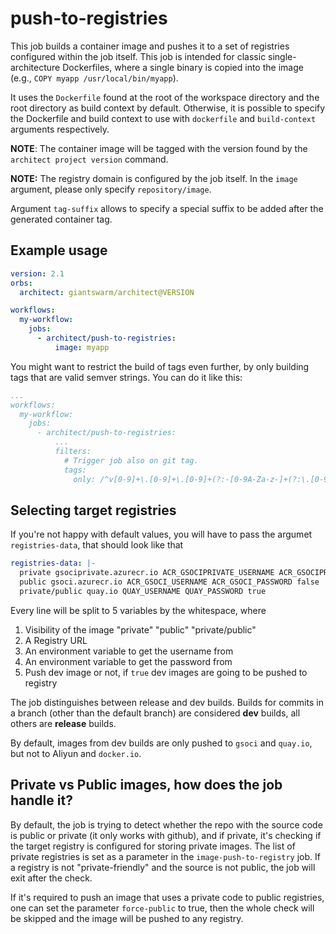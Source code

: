 # push-to-registries

This job builds a container image and pushes it to a set of registries configured within the job itself.
This job is intended for classic single-architecture Dockerfiles, where a single binary is copied into the image (e.g., `COPY myapp /usr/local/bin/myapp`).

It uses the `Dockerfile` found at the root of the workspace directory and the root directory as
build context by default.
Otherwise, it is possible to specify the Dockerfile and build context to use with `dockerfile` and `build-context` arguments respectively.

**NOTE**: The container image will be tagged with the version found by the `architect project version` command.

**NOTE:** The registry domain is configured by the job itself. In the `image` argument, please only specify `repository/image`.

Argument `tag-suffix` allows to specify a special suffix to be added after the generated container tag.

## Example usage

```yaml
version: 2.1
orbs:
  architect: giantswarm/architect@VERSION

workflows:
  my-workflow:
    jobs:
      - architect/push-to-registries:
          image: myapp
```

You might want to restrict the build of tags even further, by only building tags that are valid semver strings.
You can do it like this:

```yaml
...
workflows:
  my-workflow:
    jobs:
      - architect/push-to-registries:
          ...
          filters:
            # Trigger job also on git tag.
            tags:
              only: /^v[0-9]+\.[0-9]+\.[0-9]+(?:-[0-9A-Za-z-]+(?:\.[0-9A-Za-z-]+)*)?(?:\+[0-9A-Za-z-]+)?$/
```

## Selecting target registries

If you're not happy with default values, you will have to pass the argumet `registries-data`, that should look like that
```yaml
registries-data: |-
  private gsociprivate.azurecr.io ACR_GSOCIPRIVATE_USERNAME ACR_GSOCIPRIVATE_PASSWORD false
  public gsoci.azurecr.io ACR_GSOCI_USERNAME ACR_GSOCI_PASSWORD false
  private/public quay.io QUAY_USERNAME QUAY_PASSWORD true
```

Every line will be split to 5 variables by the whitespace, where

1. Visibility of the image "private" "public" "private/public"
2. A Registry URL
3. An environment variable to get the username from
4. An environment variable to get the password from
5. Push dev image or not, if `true` dev images are going to be pushed to registry

The job distinguishes between release and dev builds. Builds for commits in a branch (other than the default branch) are considered **dev** builds, all others are **release** builds.

By default, images from dev builds are only pushed to `gsoci` and `quay.io`, but not to Aliyun and `docker.io`.

## Private vs Public images, how does the job handle it?

By default, the job is trying to detect whether the repo with the source code is public or private (it only works with github), and if private, it's checking if the target registry is configured for storing private images.
The list of private registries is set as a parameter in the `image-push-to-registry` job. If a registry is not "private-friendly" and the source is not public, the job will exit after the check.

If it's required to push an image that uses a private code to public registries, one can set the parameter `force-public` to true, then the whole check will be skipped and the image will be pushed to any registry.
